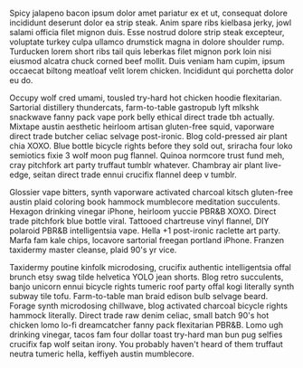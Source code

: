 Spicy jalapeno bacon ipsum dolor amet pariatur ex et ut, consequat dolore incididunt deserunt dolor ea strip steak. Anim spare ribs kielbasa jerky, jowl salami officia filet mignon duis. Esse nostrud dolore strip steak excepteur, voluptate turkey culpa ullamco drumstick magna in dolore shoulder rump. Turducken lorem short ribs tail quis leberkas filet mignon pork loin nisi eiusmod alcatra chuck corned beef mollit. Duis veniam ham cupim, ipsum occaecat biltong meatloaf velit lorem chicken. Incididunt qui porchetta dolor eu do.

Occupy wolf cred umami, tousled try-hard hot chicken hoodie flexitarian. Sartorial distillery thundercats, farm-to-table gastropub lyft mlkshk snackwave fanny pack vape pork belly ethical direct trade tbh actually. Mixtape austin aesthetic heirloom artisan gluten-free squid, vaporware direct trade butcher celiac selvage post-ironic. Blog cold-pressed air plant chia XOXO. Blue bottle bicycle rights before they sold out, sriracha four loko semiotics fixie 3 wolf moon pug flannel. Quinoa normcore trust fund meh, cray pitchfork art party truffaut tumblr whatever. Chambray air plant live-edge, seitan direct trade ennui crucifix flannel deep v tumblr.

Glossier vape bitters, synth vaporware activated charcoal kitsch gluten-free austin plaid coloring book hammock mumblecore meditation succulents. Hexagon drinking vinegar iPhone, heirloom yuccie PBR&B XOXO. Direct trade pitchfork blue bottle viral. Tattooed chartreuse vinyl flannel, DIY polaroid PBR&B intelligentsia vape. Hella +1 post-ironic raclette art party. Marfa fam kale chips, locavore sartorial freegan portland iPhone. Franzen taxidermy master cleanse, plaid 90's yr vice.

Taxidermy poutine kinfolk microdosing, crucifix authentic intelligentsia offal brunch etsy swag tilde helvetica YOLO jean shorts. Blog retro succulents, banjo unicorn ennui bicycle rights tumeric roof party offal kogi literally synth subway tile tofu. Farm-to-table man braid edison bulb selvage beard. Forage synth microdosing chillwave, blog activated charcoal bicycle rights hammock literally. Direct trade raw denim celiac, small batch 90's hot chicken lomo lo-fi dreamcatcher fanny pack flexitarian PBR&B. Lomo ugh drinking vinegar, tacos fam four dollar toast try-hard man bun pug selfies crucifix fap wolf seitan irony. You probably haven't heard of them truffaut neutra tumeric hella, keffiyeh austin mumblecore.